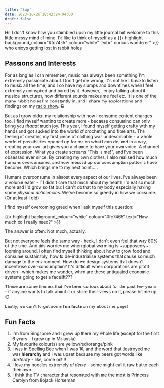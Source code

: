 ```yaml
--- 
title: 'Sup'
date: 2023-10-26T18:42:24-04:00
draft: false
---
```


Hi! I don't know how you stumbled upon my little journal but welcome to this little messy mind of mine.
I'd like to think of myself as a {{< highlight background_colour="#fc7465" colour="white" text=" curious wanderer" >}} who enjoys getting lost in rabbit holes.
 <!-- ![Resize](/about/me.jpg?width=140px&height=190px#float-right)  -->

## Passions and Interests
For as long as I can remember, music has always been something I'm extremely passionate about. Don't get me wrong, it's not like I *have* to listen to music all the time, and I do have my slumps and downtimes when I feel extremely uninspired and bored by it. However, I enjoy talking about it - musical structures, how different sounds makes me feel etc. It is one of the many rabbit holes I'm constantly in, and I share my explorations and findings on my [radio show](https://www.radiofreebrooklyn.org/show/so-far-away/). 😀

But as I grow older, my relationship with how I consume content changes too. I find myself wanting to create more - because consuming can only bring you *thaaat* much joy. This year, I found myself getting crafty with my hands and got sucked into the world of crocheting and fibre arts. The feeling of creating my first piece of clothing was undescribable - a whole world of possibilities opened up for me on what I can do, and in a way, creating your own art gives you a chance to have your own voice. A channel of expression. What you create screams "This is me!", and I've been obsessed ever since. By creating my own clothes, I also realised how much humans overconsume, and how messed up our consumption patterns have become. Which brings me to my next point.....

Humans overconsume in almost every aspect of our lives. I've always been a volume eater - if I didn't care that much about my health, I'd eat so much more and I'd grow so fat but I can't do that to my body especially having some *physical deficiencies*. We've become so greedy in how we consume. (Or at least I did)

I find myself overcoming greed when I ask myself this question:

{{< highlight background_colour="white" colour="#fc7465" text="How much do I really need?" >}} 

The answer is often: Not much, actually.

But not everyone feels the same way - heck, I don't even feel that way 80% of the time. And this worries me when global warming is ~supposedly~ looming around. I often find myself thinking about how to grow food and consume sustainably, how to de-industrialise systems that cause so much damage to the environment. How do we design systems that doesn't incentivise over-consumption? It's difficult when corporations are profit driven - which makes me wonder, when are these antiquated economic systems going to get a facelift???

These are some themes that I've been curious about for the past few years - if anyone wants to talk about it or share their views on it, please hit me up :D

Lastly, we can't forget some **fun facts** on my about me page!

## Fun Facts
1. I'm from Singapore and I grew up there my whole life (except for the first 6 years - I grew up in Malaysia)
2. My favourite colour(s) are yellow/red/orange/pink
3. I was in Spelling Bee when I was 10, and the word that destroyed me was **hierarchy** and I was upset because my peers got words like *dexterity* - like, come on!!!!
4. I love my noodles extremely *al dente* - some might call it raw but to each their own
5. I think the TV character that resonated with me the most is Princess Carolyn from Bojack Horseman